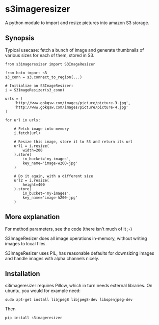 # s3imageresizer

A python module to import and resize pictures into amazon S3 storage.

## Synopsis

Typical usecase: fetch a bunch of image and generate thumbnails of various
sizes for each of them, stored in S3.

```
from s3imageresizer import S3ImageResizer

from boto import s3
s3_conn = s3.connect_to_region(...)

# Initialize an S3ImageResizer:
i = S3ImageResizer(s3_conn)

urls = [
    'http://www.gokqsw.com/images/picture/picture-3.jpg',
    'http://www.gokqsw.com/images/picture/picture-4.jpg'
]

for url in urls:

    # Fetch image into memory
    i.fetch(url)

    # Resize this image, store it to S3 and return its url
    url1 = i.resize(
        width=200
    ).store(
        in_bucket='my-images',
        key_name='image-w200-jpg'
    )

    # Do it again, with a different size
    url2 = i.resize(
        height=400
    ).store(
        in_bucket='my-images',
        key_name='image-h200-jpg'
    )
```

## More explanation

For method parameters, see the code (there isn't much of it ;-)

S3ImageResizer does all image operations in-memory, without writing images to
local files.

S3ImageResizer uses PIL, has reasonable defaults for downsizing images and
handle images with alpha channels nicely.

## Installation

s3imageresizer requires Pillow, which in turn needs external libraries.
On ubuntu, you would for example need:

```
sudo apt-get install libjpeg8 libjpeg8-dev libopenjpeg-dev
```

Then

```
pip install s3imageresizer
```